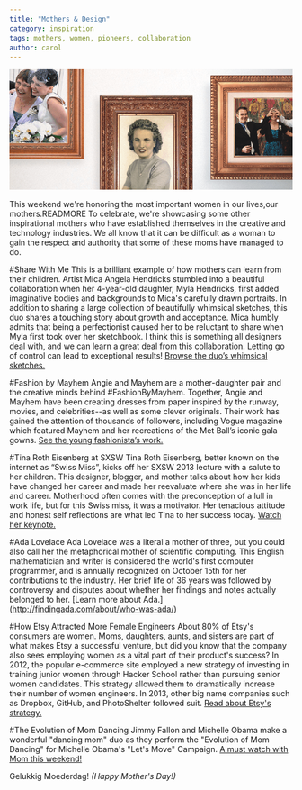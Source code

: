 ```yaml
---
title: "Mothers & Design"
category: inspiration
tags: mothers, women, pioneers, collaboration
author: carol
---
```


![Mother's day inpiration](05-09-links/main.png)

This weekend we're honoring the most important women in our lives,our mothers.READMORE To celebrate, we're showcasing some other inspirational mothers who have established themselves in the creative and technology industries. We all know that it can be difficult as a woman to gain the respect and authority that some of these moms have managed to do.

#Share With Me
This is a brilliant example of how mothers can learn from their children. Artist Mica Angela Hendricks stumbled into a beautiful collaboration when her 4-year-old daughter, Myla Hendricks, first added imaginative bodies and backgrounds to Mica's carefully drawn portraits. In addition to sharing a large collection of beautifully whimsical sketches, this duo shares a touching story about growth and acceptance. Mica humbly admits that being a perfectionist caused her to be reluctant to share when Myla first took over her sketchbook. I think this is something all designers deal with, and we can learn a great deal from this collaboration. Letting go of control can lead to exceptional results! [Browse the duo’s whimsical sketches.](http://busymockingbird.com)

#Fashion by Mayhem
Angie and Mayhem are a mother-daughter pair and the creative minds behind #FashionByMayhem. Together, Angie and Mayhem have been creating dresses from paper inspired by the runway, movies, and celebrities--as well as some clever originals. Their work has gained the attention of thousands of followers, including Vogue magazine which featured Mayhem and her recreations of the Met Ball’s iconic gala gowns. [See the young fashionista’s work.](http://www.fashionbymayhem.com/about-the-fashion/)

#Tina Roth Eisenberg at SXSW
Tina Roth Eisenberg, better known on the internet as “Swiss Miss”, kicks off her SXSW 2013 lecture with a salute to her children. This designer, blogger, and mother talks about how her kids have changed her career and made her reevaluate where she was in her life and career. Motherhood often comes with the preconception of a lull in work life, but for this Swiss miss, it was a motivator. Her tenacious attitude and honest self reflections are what led Tina to her success today. [Watch her keynote.](https://www.youtube.com/watch?v=lBHsfeLhq64#t=32)

#Ada Lovelace
Ada Lovelace was a literal a mother of three, but you could also call her the metaphorical mother of scientific computing. This English mathematician and writer is considered the world's first computer programmer, and is annually recognized on October 15th for her contributions to the industry. Her brief life of 36 years was followed by controversy and disputes about whether her findings and notes actually belonged to her. [Learn more about Ada.] (http://findingada.com/about/who-was-ada/)

#How Etsy Attracted More Female Engineers
About 80% of Etsy's consumers are women. Moms, daughters, aunts, and sisters are part of what makes Etsy a successful venture, but did you know that the company also sees employing women as a vital part of their product's success? In 2012, the popular e-commerce site employed a new strategy of investing in training junior women through Hacker School rather than pursuing senior women candidates. This strategy allowed them to dramatically increase their number of women engineers. In 2013, other big name companies such as Dropbox, GitHub, and PhotoShelter followed suit. [Read about Etsy's strategy.](http://www.fastcolabs.com/3005681/how-hack-broken-gender-dynamics-workplace)

#The Evolution of Mom Dancing
Jimmy Fallon and Michelle Obama make a wonderful "dancing mom" duo as they perform the "Evolution of Mom Dancing" for Michelle Obama's "Let's Move" Campaign. [A must watch with Mom this weekend!](https://www.youtube.com/watch?v=Hq-URl9F17Y#t=66)


Gelukkig Moederdag! _(Happy Mother's Day!)_